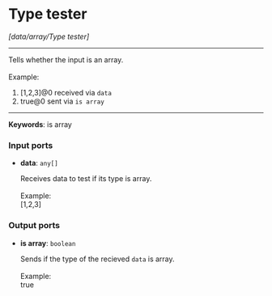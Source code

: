 # Type tester

_[data/array/Type tester]_

---

Tells whether the input is an array.<br>
<br>
Example:<br>
1. [1,2,3]@0 received via `data`<br>
2. true@0 sent via `is array`<br>

---

__Keywords__: is array

### Input ports

* __data__: ` any[] `


    Receives data to test if its type is array.<br>
    <br>
    Example:<br>
    [1,2,3]<br>

### Output ports

* __is array__: ` boolean `


    Sends if the type of the recieved `data` is array.<br>
    <br>
    Example:<br>
    true<br>

